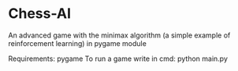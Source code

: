 # Chess-AI
An advanced game with the minimax algorithm (a simple example of reinforcement learning) in pygame module

Requirements: pygame
To run a game write in cmd: python main.py
